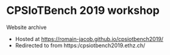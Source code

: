 # CPSIoTBench 2019 workshop

Website archive

- Hosted at https://romain-jacob.github.io/cpsiotbench2019/
- Redirected to from https:/cpsiotbench2019.ethz.ch/
